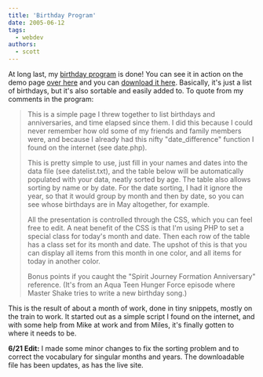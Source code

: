 ```yaml
---
title: 'Birthday Program'
date: 2005-06-12
tags:
  - webdev
authors:
  - scott
---
```


At long last, my [birthday program](/projects/dates/) is done! You can see it in action on the demo page [over here](/projects/dates/) and you can [download it here](/projects/dates/date.zip). Basically, it's just a list of birthdays, but it's also sortable and easily added to. To quote from my comments in the program:

> This is a simple page I threw together to list birthdays and anniversaries, and time elapsed since them. I did this because I could never remember how old some of my friends and family members were, and because I already had this nifty "date_difference" function I found on the internet (see date.php).
>
> This is pretty simple to use, just fill in your names and dates into the data file (see datelist.txt), and the table below will be automatically populated with your data, neatly sorted by age. The table also allows sorting by name or by date. For the date sorting, I had it ignore the year, so that it would group by month and then by date, so you can see whose birthdays are in May altogether, for example.
>
> All the presentation is controlled through the CSS, which you can feel free to edit. A neat benefit of the CSS is that I'm using PHP to set a special class for today's month and date. Then each row of the table has a class set for its month and date. The upshot of this is that you can display all items from this month in one color, and all items for today in another color.
>
> Bonus points if you caught the "Spirit Journey Formation Anniversary" reference. (It's from an Aqua Teen Hunger Force episode where Master Shake tries to write a new birthday song.)

This is the result of about a month of work, done in tiny snippets, mostly on the train to work. It started out as a simple script I found on the internet, and with some help from Mike at work and from Miles, it's finally gotten to where it needs to be.

**6/21 Edit:** I made some minor changes to fix the sorting problem and to correct the vocabulary for singular months and years. The downloadable file has been updates, as has the live site.
